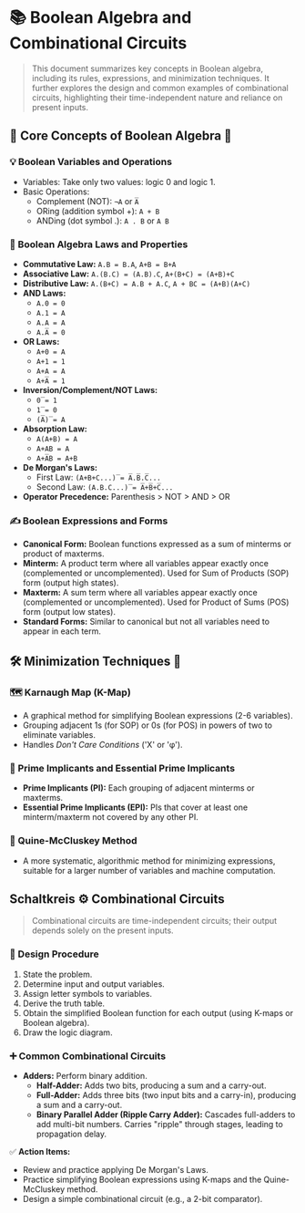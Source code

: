 # 📚 Boolean Algebra and Combinational Circuits

> This document summarizes key concepts in Boolean algebra, including its rules, expressions, and minimization techniques.  It further explores the design and common examples of combinational circuits, highlighting their time-independent nature and reliance on present inputs.

## 🧠 Core Concepts of Boolean Algebra 🧮

### 💡 Boolean Variables and Operations

*   Variables: Take only two values: logic 0 and logic 1.
*   Basic Operations:
    *   Complement (NOT):  `¬A` or `A̅`
    *   ORing (addition symbol +): `A + B`
    *   ANDing (dot symbol .): `A . B` or `A B`

### 🧮 Boolean Algebra Laws and Properties 

*   **Commutative Law:** `A.B = B.A`, `A+B = B+A`
*   **Associative Law:** `A.(B.C) = (A.B).C`, `A+(B+C) = (A+B)+C`
*   **Distributive Law:** `A.(B+C) = A.B + A.C`, `A + BC = (A+B)(A+C)`
*   **AND Laws:**
    *   `A.0 = 0`
    *   `A.1 = A`
    *   `A.A = A`
    *   `A.A̅ = 0`
*   **OR Laws:**
    *   `A+0 = A`
    *   `A+1 = 1`
    *   `A+A = A`
    *   `A+A̅ = 1`
*   **Inversion/Complement/NOT Laws:**
    *   `0̅ = 1`
    *   `1̅ = 0`
    *   `(A̅)̅ = A`
*   **Absorption Law:**
    *   `A(A+B) = A`
    *   `A+AB = A`
    *   `A+A̅B = A+B`
*   **De Morgan's Laws:**
    *   First Law:  `(A+B+C...)̅ = A̅.B̅.C̅...`
    *   Second Law: `(A.B.C...)̅ = A̅+B̅+C̅...`
*   **Operator Precedence:** Parenthesis > NOT > AND > OR


### ✍️ Boolean Expressions and Forms

*   **Canonical Form:** Boolean functions expressed as a sum of minterms or product of maxterms.
*   **Minterm:** A product term where all variables appear exactly once (complemented or uncomplemented). Used for Sum of Products (SOP) form (output high states).
*   **Maxterm:** A sum term where all variables appear exactly once (complemented or uncomplemented). Used for Product of Sums (POS) form (output low states).
*   **Standard Forms:** Similar to canonical but not all variables need to appear in each term.


## 🛠️ Minimization Techniques 🔬

### 🗺️ Karnaugh Map (K-Map)

*   A graphical method for simplifying Boolean expressions (2-6 variables).
*   Grouping adjacent 1s (for SOP) or 0s (for POS) in powers of two to eliminate variables.
*   Handles *Don't Care Conditions* ('X' or 'φ').

### 🎯 Prime Implicants and Essential Prime Implicants

*   **Prime Implicants (PI):** Each grouping of adjacent minterms or maxterms.
*   **Essential Prime Implicants (EPI):** PIs that cover at least one minterm/maxterm not covered by any other PI.

### 🧮 Quine-McCluskey Method

*   A more systematic, algorithmic method for minimizing expressions, suitable for a larger number of variables and machine computation.


##  Schaltkreis ⚙️ Combinational Circuits

> Combinational circuits are time-independent circuits; their output depends solely on the present inputs.

### 🧱 Design Procedure

1.  State the problem.
2.  Determine input and output variables.
3.  Assign letter symbols to variables.
4.  Derive the truth table.
5.  Obtain the simplified Boolean function for each output (using K-maps or Boolean algebra).
6.  Draw the logic diagram.


### ➕ Common Combinational Circuits

*   **Adders:** Perform binary addition.
    *   **Half-Adder:** Adds two bits, producing a sum and a carry-out.
    *   **Full-Adder:** Adds three bits (two input bits and a carry-in), producing a sum and a carry-out.
    *   **Binary Parallel Adder (Ripple Carry Adder):** Cascades full-adders to add multi-bit numbers.  Carries "ripple" through stages, leading to propagation delay.


✅ **Action Items:**

*   Review and practice applying De Morgan's Laws.
*   Practice simplifying Boolean expressions using K-maps and the Quine-McCluskey method.
*   Design a simple combinational circuit (e.g., a 2-bit comparator).

